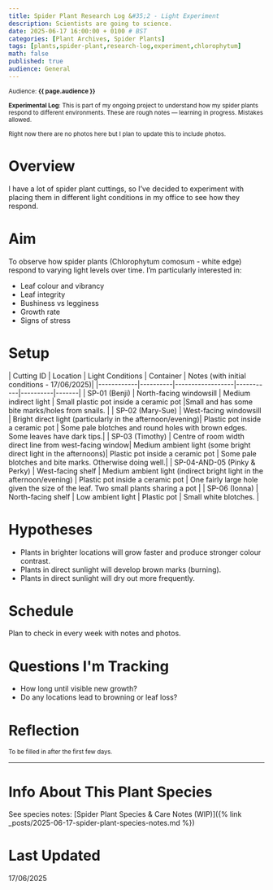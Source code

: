 ```yaml
---
title: Spider Plant Research Log &#35;2 - Light Experiment
description: Scientists are going to science.
date: 2025-06-17 16:00:00 + 0100 # BST
categories: [Plant Archives, Spider Plants]
tags: [plants,spider-plant,research-log,experiment,chlorophytum]
math: false
published: true
audience: General
---
```

<small>Audience: <b>{{ page.audience }}</b></small>

<small><i class="fas fa-flask"></i> **Experimental Log**: This is part of my ongoing project to understand how my spider plants respond to different environments. These are rough notes — learning in progress. Mistakes allowed.</small>

<small><i class= "fas fa-images"></i> Right now there are no photos here but I plan to update this to include photos.</small>

# Overview

I have a lot of spider plant cuttings, so I’ve decided to experiment with placing them in different light conditions in my office to see how they respond. 

# Aim

To observe how spider plants (Chlorophytum comosum - white edge) respond to varying light levels over time. I’m particularly interested in:

- Leaf colour and vibrancy
- Leaf integrity
- Bushiness vs legginess
- Growth rate
- Signs of stress

# Setup

| Cutting ID | Location | Light Conditions | Container | Notes (with initial conditions - 17/06/2025)|
|------------|----------|------------------|-----------|----------|-------|
| SP-01 (Benji)     | North-facing windowsill | Medium indirect light | Small plastic pot inside a ceramic pot |Small and has some bite marks/holes from snails. |
| SP-02 (Mary-Sue)  | West-facing windowsill | Bright direct light (particularly in the afternoon/evening)| Plastic pot inside a ceramic pot | Some pale blotches and round holes with brown edges. Some leaves have dark tips.|
| SP-03 (Timothy)     | Centre of room width direct line from west-facing window| Medium ambient light (some bright direct light in the afternoons)| Plastic pot inside a ceramic pot | Some pale blotches and bite marks. Otherwise doing well.|
| SP-04-AND-05 (Pinky & Perky) | West-facing shelf | Medium ambient light (indirect bright light in the afternoon/evening) | Plastic pot inside a ceramic pot | One fairly large hole given the size of the leaf. Two small plants sharing a pot |
| SP-06 (Ionna)    | North-facing shelf | Low ambient light | Plastic pot | Small white blotches. |

# Hypotheses

- Plants in brighter locations will grow faster and produce stronger colour contrast.
- Plants in direct sunlight will develop brown marks (burning).
- Plants in direct sunlight will dry out more frequently.

# Schedule

Plan to check in every week with notes and photos.

# Questions I'm Tracking

- How long until visible new growth?
- Do any locations lead to browning or leaf loss?

# Reflection

<small>To be filled in after the first few days.</small>

---

# Info About This Plant Species

See species notes: [Spider Plant Species & Care Notes (WIP)]({% link _posts/2025-06-17-spider-plant-species-notes.md %})

# Last Updated

17/06/2025